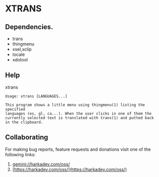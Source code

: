 # XTRANS

## Dependencies.

- trans
- thingmenu
- xsel,xclip
- locale
- xdotool

## Help

xtrans

    Usage: xtrans [LANGUAGES...]
    
    This program shows a little menu using thingmenu(1) listing the specified
    languages (es, gl, ca...). When the user clicks in one of them the
    currently selected text is translated with trans(1) and putted back
    in the clipboard.

## Collaborating

For making bug reports, feature requests and donations visit
one of the following links:

1. [gemini://harkadev.com/oss/](gemini://harkadev.com/oss/)
2. [https://harkadev.com/oss/](https://harkadev.com/oss/)

